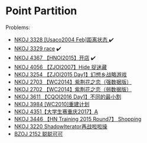 # Point Partition
Problems:
* [NKOJ 3328 \[Usaco2004 Feb\]距离状态 ](http://oi.nks.edu.cn/zh/Problem/Details/3328) :heavy_check_mark:
* [NKOJ 3329 race](http://oi.nks.edu.cn/zh/Problem/Details/3329) :heavy_check_mark:
* [NKOJ 4367 【HNOI2015】开店](http://oi.nks.edu.cn/zh/Problem/Details/4367) :heavy_check_mark:
* [NKOJ 4056 【ZJOI2007】Hide 捉迷藏](http://42.247.7.121/zh/Problem/Details/4065)
* [NKOJ 3254 【ZJOI2015 Day1】幻想乡战略游戏](http://oi.nks.edu.cn/zh/Problem/Details/3254)
* [NKOJ 2703 【WC2014】紫荆花之恋（强数据版）](http://oi.nks.edu.cn/zh/Problem/Details/2703)
* [NKOJ 2702 【WC2014】紫荆花之恋（弱数据版）](http://oi.nks.edu.cn/zh/Problem/Details/2702)
* [NKOJ 3611 【CQOI2016 Day1】不同的最小割 ](http://oi.nks.edu.cn/zh/Problem/Details/3611)
* [NKOJ 3984 \[WC2010\]重建计划](http://oi.nks.edu.cn/zh/Problem/Details/3984)
* [NKOJ 4351【大学生赛重庆2017】A ](http://oi.nks.edu.cn/zh/Problem/Details?id=4351)
* [NKOJ 3446 【HN Training 2015 Round7】 Shopping](http://oi.nks.edu.cn/zh/Problem/Details?id=3446)
* [NKOJ 3220 ShadowIterator再战啦啦操](http://oi.nks.edu.cn/zh/Problem/Details?id=3220)
* [BZOJ 2152 聪聪可可](http://www.lydsy.com/JudgeOnline/problem.php?id=2152)
